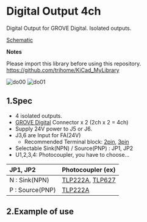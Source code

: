 # Digital Output 4ch

Digital Output for GROVE Digital.
Isolated outputs.

[Schematic](./doc/img/DigitalOutput4ch.pdf)

**Notes**

Please import this library before using this repository.
https://github.com/trihome/KiCad_MyLibrary

![do00](./doc/img/DigitalOutput4ch_00.jpg "3D")
![do01](./doc/img/DigitalOutput4ch_01.jpg "Usage")

## 1.Spec

- 4 isolated outputs.
- [GROVE Digital](https://wiki.seeedstudio.com/Grove_System/#digital) Connector x 2 (2ch x 2 = 4ch)
- Supply 24V power to J5 or J6.
- J3,6 are Input for FA(24V)
  - Recommended Terminal block: [2pin](https://akizukidenshi.com/catalog/g/gP-06307/), [3pin](https://akizukidenshi.com/catalog/g/gP-06308/)
- Selectable Sink(NPN) / Source(PNP) : JP1, JP2
- U1,2,3,4: Photocoupler, you have to choose...

|JP1, JP2|Photocoupler (ex)|
|:--|:--|
|N : Sink(NPN)|[TLP222A](https://akizukidenshi.com/catalog/g/gI-07672/), [TLP627](https://akizukidenshi.com/catalog/g/gI-07691/)|
|P : Source(PNP)|[TLP222A](https://akizukidenshi.com/catalog/g/gI-07672/)|

## 2.Example of use

<!--
### (1)Terminal block

- Button
  - [IDEC](http://jp.idec.com/ja/p/c10/)
  - [OMRON](https://www.fa.omron.co.jp/products/category/switches/push-buttons_indicator-lamps/)
- Lamp
  - [NIKKEI MFG](http://www.nikkei-mfg.co.jp/product/industry/index.htm)
-->
